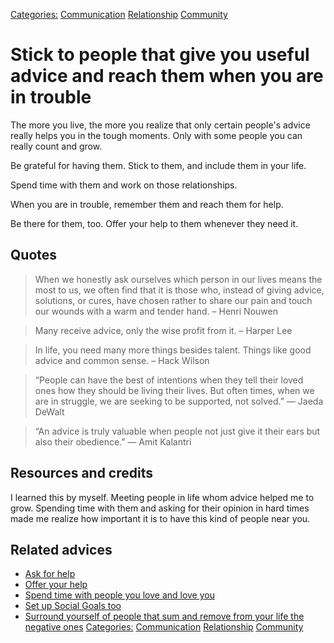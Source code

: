 [Categories:](../Categories/index.md) [Communication](../Categories/Communication.md) [Relationship](../Categories/Relationship.md) [Community](../Categories/Community.md)
# Stick to people that give you useful advice and reach them when you are in trouble

The more you live, the more you realize that only certain people's advice really helps you in the tough moments. Only with some people you can really count and grow.

Be grateful for having them. Stick to them, and include them in your life. 

Spend time with them and work on those relationships.

When you are in trouble, remember them and reach them for help.

Be there for them, too. Offer your help to them whenever they need it.

## Quotes

> When we honestly ask ourselves which person in our lives means the most to us, we often find that it is those who, instead of giving advice, solutions, or cures, have chosen rather to share our pain and touch our wounds with a warm and tender hand. – Henri Nouwen

> Many receive advice, only the wise profit from it. – Harper Lee

> In life, you need many more things besides talent. Things like good advice and common sense. – Hack Wilson

> “People can have the best of intentions when they tell their loved ones how they should be living their lives. But often times, when we are in struggle, we are seeking to be supported, not solved.” ― Jaeda DeWalt

> “An advice is truly valuable when people not just give it their ears but also their obedience.” ― Amit Kalantri

## Resources and credits

I learned this by myself. Meeting people in life whom advice helped me to grow. Spending time with them and asking for their opinion in hard times made me realize how important it is to have this kind of people near you.

## Related advices

- [Ask for help](../Ask%20for%20help/index.md)
- [Offer your help](../Offer%20your%20help/index.md)
- [Spend time with people you love and love you](../Spend%20time%20with%20people%20you%20love%20and%20love%20you/index.md)
- [Set up Social Goals too](../Set%20up%20Social%20Goals%20too/index.md)
- [Surround yourself of people that sum and remove from your life the negative ones](../Surround%20yourself%20of%20people%20that%20sum%20and%20remove%20from%20your%20life%20the%20negative%20ones/index.md)
[Categories:](../Categories/index.md) [Communication](../Categories/Communication.md) [Relationship](../Categories/Relationship.md) [Community](../Categories/Community.md)